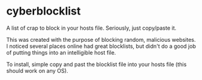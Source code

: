 # cyberblocklist
A list of crap to block in your hosts file. Seriously, just copy/paste it.

This was created with the purpose of blocking random, malicious websites. I noticed several places online had great
blocklists, but didn't do a good job of putting things into an intelligible host file.

To install, simple copy and past the blocklist file into your hosts file (this should work on any OS).
